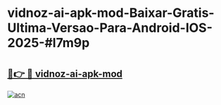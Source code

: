 # vidnoz-ai-apk-mod-Baixar-Gratis-Ultima-Versao-Para-Android-IOS-2025-#l7m9p

# <h2><a href="https://ainizakaria.my?title=vidnoz-ai-apk-mod&ref=25M">🔗👉 🔴 vidnoz-ai-apk-mod</a></h2>

[![acn](https://github.com/user-attachments/assets/0f9c940e-d8b0-45ae-aac7-cd30a18b3e1c)](https://ainizakaria.my?title=vidnoz-ai-apk-mod&ref=25M)

